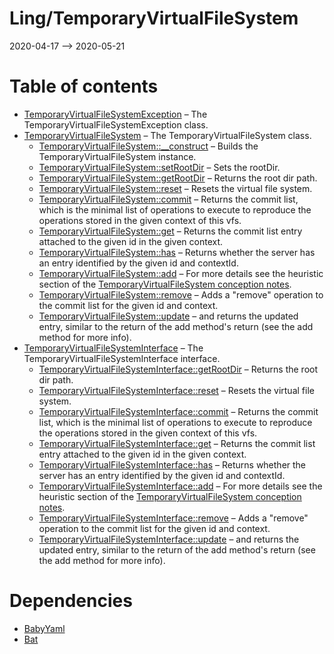 Ling/TemporaryVirtualFileSystem
================
2020-04-17 --> 2020-05-21




Table of contents
===========

- [TemporaryVirtualFileSystemException](https://github.com/lingtalfi/TemporaryVirtualFileSystem/blob/master/doc/api/Ling/TemporaryVirtualFileSystem/Exception/TemporaryVirtualFileSystemException.md) &ndash; The TemporaryVirtualFileSystemException class.
- [TemporaryVirtualFileSystem](https://github.com/lingtalfi/TemporaryVirtualFileSystem/blob/master/doc/api/Ling/TemporaryVirtualFileSystem/TemporaryVirtualFileSystem.md) &ndash; The TemporaryVirtualFileSystem class.
    - [TemporaryVirtualFileSystem::__construct](https://github.com/lingtalfi/TemporaryVirtualFileSystem/blob/master/doc/api/Ling/TemporaryVirtualFileSystem/TemporaryVirtualFileSystem/__construct.md) &ndash; Builds the TemporaryVirtualFileSystem instance.
    - [TemporaryVirtualFileSystem::setRootDir](https://github.com/lingtalfi/TemporaryVirtualFileSystem/blob/master/doc/api/Ling/TemporaryVirtualFileSystem/TemporaryVirtualFileSystem/setRootDir.md) &ndash; Sets the rootDir.
    - [TemporaryVirtualFileSystem::getRootDir](https://github.com/lingtalfi/TemporaryVirtualFileSystem/blob/master/doc/api/Ling/TemporaryVirtualFileSystem/TemporaryVirtualFileSystem/getRootDir.md) &ndash; Returns the root dir path.
    - [TemporaryVirtualFileSystem::reset](https://github.com/lingtalfi/TemporaryVirtualFileSystem/blob/master/doc/api/Ling/TemporaryVirtualFileSystem/TemporaryVirtualFileSystem/reset.md) &ndash; Resets the virtual file system.
    - [TemporaryVirtualFileSystem::commit](https://github.com/lingtalfi/TemporaryVirtualFileSystem/blob/master/doc/api/Ling/TemporaryVirtualFileSystem/TemporaryVirtualFileSystem/commit.md) &ndash; Returns the commit list, which is the minimal list of operations to execute to reproduce the operations stored in the given context of this vfs.
    - [TemporaryVirtualFileSystem::get](https://github.com/lingtalfi/TemporaryVirtualFileSystem/blob/master/doc/api/Ling/TemporaryVirtualFileSystem/TemporaryVirtualFileSystem/get.md) &ndash; Returns the commit list entry attached to the given id in the given context.
    - [TemporaryVirtualFileSystem::has](https://github.com/lingtalfi/TemporaryVirtualFileSystem/blob/master/doc/api/Ling/TemporaryVirtualFileSystem/TemporaryVirtualFileSystem/has.md) &ndash; Returns whether the server has an entry identified by the given id and contextId.
    - [TemporaryVirtualFileSystem::add](https://github.com/lingtalfi/TemporaryVirtualFileSystem/blob/master/doc/api/Ling/TemporaryVirtualFileSystem/TemporaryVirtualFileSystem/add.md) &ndash; For more details see the heuristic section of the [TemporaryVirtualFileSystem conception notes](https://github.com/lingtalfi/TemporaryVirtualFileSystem/blob/master/doc/pages/conception-notes.md).
    - [TemporaryVirtualFileSystem::remove](https://github.com/lingtalfi/TemporaryVirtualFileSystem/blob/master/doc/api/Ling/TemporaryVirtualFileSystem/TemporaryVirtualFileSystem/remove.md) &ndash; Adds a "remove" operation to the commit list for the given id and context.
    - [TemporaryVirtualFileSystem::update](https://github.com/lingtalfi/TemporaryVirtualFileSystem/blob/master/doc/api/Ling/TemporaryVirtualFileSystem/TemporaryVirtualFileSystem/update.md) &ndash; and returns the updated entry, similar to the return of the add method's return (see the add method for more info).
- [TemporaryVirtualFileSystemInterface](https://github.com/lingtalfi/TemporaryVirtualFileSystem/blob/master/doc/api/Ling/TemporaryVirtualFileSystem/TemporaryVirtualFileSystemInterface.md) &ndash; The TemporaryVirtualFileSystemInterface interface.
    - [TemporaryVirtualFileSystemInterface::getRootDir](https://github.com/lingtalfi/TemporaryVirtualFileSystem/blob/master/doc/api/Ling/TemporaryVirtualFileSystem/TemporaryVirtualFileSystemInterface/getRootDir.md) &ndash; Returns the root dir path.
    - [TemporaryVirtualFileSystemInterface::reset](https://github.com/lingtalfi/TemporaryVirtualFileSystem/blob/master/doc/api/Ling/TemporaryVirtualFileSystem/TemporaryVirtualFileSystemInterface/reset.md) &ndash; Resets the virtual file system.
    - [TemporaryVirtualFileSystemInterface::commit](https://github.com/lingtalfi/TemporaryVirtualFileSystem/blob/master/doc/api/Ling/TemporaryVirtualFileSystem/TemporaryVirtualFileSystemInterface/commit.md) &ndash; Returns the commit list, which is the minimal list of operations to execute to reproduce the operations stored in the given context of this vfs.
    - [TemporaryVirtualFileSystemInterface::get](https://github.com/lingtalfi/TemporaryVirtualFileSystem/blob/master/doc/api/Ling/TemporaryVirtualFileSystem/TemporaryVirtualFileSystemInterface/get.md) &ndash; Returns the commit list entry attached to the given id in the given context.
    - [TemporaryVirtualFileSystemInterface::has](https://github.com/lingtalfi/TemporaryVirtualFileSystem/blob/master/doc/api/Ling/TemporaryVirtualFileSystem/TemporaryVirtualFileSystemInterface/has.md) &ndash; Returns whether the server has an entry identified by the given id and contextId.
    - [TemporaryVirtualFileSystemInterface::add](https://github.com/lingtalfi/TemporaryVirtualFileSystem/blob/master/doc/api/Ling/TemporaryVirtualFileSystem/TemporaryVirtualFileSystemInterface/add.md) &ndash; For more details see the heuristic section of the [TemporaryVirtualFileSystem conception notes](https://github.com/lingtalfi/TemporaryVirtualFileSystem/blob/master/doc/pages/conception-notes.md).
    - [TemporaryVirtualFileSystemInterface::remove](https://github.com/lingtalfi/TemporaryVirtualFileSystem/blob/master/doc/api/Ling/TemporaryVirtualFileSystem/TemporaryVirtualFileSystemInterface/remove.md) &ndash; Adds a "remove" operation to the commit list for the given id and context.
    - [TemporaryVirtualFileSystemInterface::update](https://github.com/lingtalfi/TemporaryVirtualFileSystem/blob/master/doc/api/Ling/TemporaryVirtualFileSystem/TemporaryVirtualFileSystemInterface/update.md) &ndash; and returns the updated entry, similar to the return of the add method's return (see the add method for more info).


Dependencies
============
- [BabyYaml](https://github.com/lingtalfi/BabyYaml)
- [Bat](https://github.com/lingtalfi/Bat)


